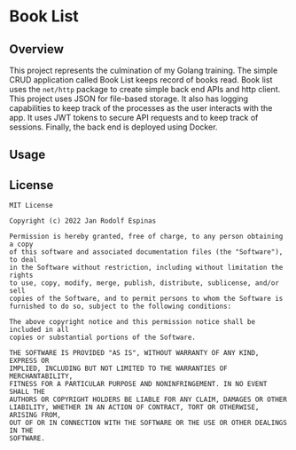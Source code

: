 Book List
===
## Overview
This project represents the culmination of my Golang training. The simple CRUD application called Book List keeps record of books read. Book list uses the `net/http` package to create simple back end APIs and http client. This project uses JSON for file-based storage. It also has logging capabilities to keep track of the processes as the user interacts with the app. It uses JWT tokens to secure API requests and to keep track of sessions. Finally, the back end is deployed using Docker.

## Usage
## License
```
MIT License

Copyright (c) 2022 Jan Rodolf Espinas

Permission is hereby granted, free of charge, to any person obtaining a copy
of this software and associated documentation files (the "Software"), to deal
in the Software without restriction, including without limitation the rights
to use, copy, modify, merge, publish, distribute, sublicense, and/or sell
copies of the Software, and to permit persons to whom the Software is
furnished to do so, subject to the following conditions:

The above copyright notice and this permission notice shall be included in all
copies or substantial portions of the Software.

THE SOFTWARE IS PROVIDED "AS IS", WITHOUT WARRANTY OF ANY KIND, EXPRESS OR
IMPLIED, INCLUDING BUT NOT LIMITED TO THE WARRANTIES OF MERCHANTABILITY,
FITNESS FOR A PARTICULAR PURPOSE AND NONINFRINGEMENT. IN NO EVENT SHALL THE
AUTHORS OR COPYRIGHT HOLDERS BE LIABLE FOR ANY CLAIM, DAMAGES OR OTHER
LIABILITY, WHETHER IN AN ACTION OF CONTRACT, TORT OR OTHERWISE, ARISING FROM,
OUT OF OR IN CONNECTION WITH THE SOFTWARE OR THE USE OR OTHER DEALINGS IN THE
SOFTWARE.
```
